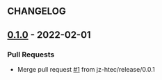## CHANGELOG


<a name="0.1.0"></a>
## [0.1.0] - 2022-02-01
### Pull Requests
- Merge pull request [#1](https://github.com/htec-infra/tbd-test/issues/1) from jz-htec/release/0.0.1


[Unreleased]: https://github.com/htec-infra/tbd-test/compare/0.1.0...HEAD
[0.1.0]: https://github.com/htec-infra/tbd-test/compare/0.0.1...0.1.0
